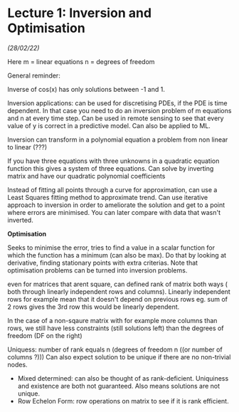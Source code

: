 # Lecture 1: Inversion and Optimisation 
*(28/02/22)*

Here m = linear equations
n = degrees of freedom

General reminder:

Inverse of cos(x) has only solutions between -1 and 1.

Inversion applications: can be used for discretising PDEs, if the PDE is time dependent. In that case you need to do an inversion problem of m equations and n at every time step.
Can be used in remote sensing to see that every value of y is correct in a predictive model.
Can also be applied to ML.

Inversion can transform in a polynomial equation a problem from non linear to linear (???)

If you have three equations with three unknowns in a quadratic equation function this gives a system of three equations. Can solve by inverting matrix and have our quadratic polynomial coefficients

Instead of fitting all points through a curve for approximation, can use a Least Squares fitting method  to approximate trend.
Can use iterative approach to inversion in order to ameliorate the solution and get to a point where errors are minimised. You can later compare with data that wasn't inverted.

**Optimisation**

Seeks to minimise the error, tries to find a value in a scalar function for which the function has a minimum (can also be max).
Do that by looking at derivative, finding stationary points with extra criterias.
Note that optimisation problems can be turned into inversion problems.


even for matrices that arent square, can defined rank of matrix both ways ( both through linearly independent rows and columns).
Linearly independent rows for example mean that it doesn't depend on previous rows eg. sum of 2 rows gives the 3rd row this would be linearly dependent.

In the case of a non-sqaure matrix with for example more columns than rows, we still have less constraints (still solutions left) than the degrees of freedom (DF on the right)

Uniquess: number of rank equals n (degrees of freedom n ((or number of columns ?)))
Can also expect solution to be unique if there are no non-trivial nodes.


- Mixed determined: can also be thought of as rank-deficient. Uniquiness and existence are both not guaranteed. Also means solutions are not unique. 
- Row Echelon Form: row operations on matrix to see if it is rank efficient.


